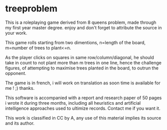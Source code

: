 # treeproblem
This is a roleplaying game derived from 8 queens problem, made through my first year master degree. enjoy and don't forget to attribute the source in your work.

This game rolls starting from two dimentions, n=length of the board, m=number of trees to plant<=n.

As the player clicks on squares in same row/column/diagonal, he should take in count to not plant more than m trees in one line, hence the challenge figures, of attempting to maximise trees planted in the board, to outrun the opponent.

The game is in french, i will work on translation as soon time is available for me ! ;) thanks.

This software is accompanied with a report and research paper of 50 pages i wrote it during three months, including all heuristics and artificial intelligence approaches used to ultimize records. Contact me if you want it.

This work is classified in CC by A, any use of this material implies its source and its author.
